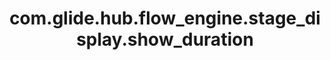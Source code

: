 ---
weight: 97
layout: page
title: com.glide.hub.flow_engine.stage_display.show_duration
description: ""
value: "true"
---